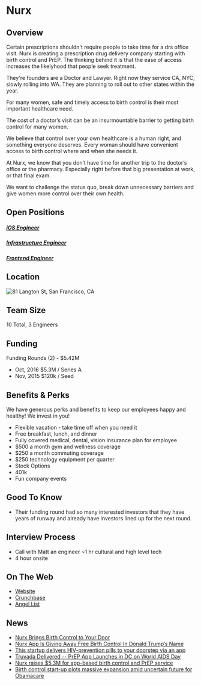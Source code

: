 # Nurx
## Overview
Certain prescriptions shouldn't require people to take time for a drs office visit. Nurx is creating a prescription drug delivery company starting with birth control and PrEP.
The thinking behind it is that the ease of access increases the likelyhood that people seek treatment.

They're founders are a Doctor and Lawyer. Right now they service CA, NYC, slowly rolling into WA. They are planning to roll out to other states within the year.

For many women, safe and timely access to birth control is their most important healthcare need.

The cost of a doctor’s visit can be an insurmountable barrier to getting birth control for many women.

We believe that control over your own healthcare is a human right, and something everyone deserves. Every woman should have convenient access to birth control where and when she needs it.

At Nurx, we know that you don’t have time for another trip to the doctor’s office or the pharmacy. Especially right before that big presentation at work, or that final exam.

We want to challenge the status quo, break down unnecessary barriers and give women more control over their own health.

## Open Positions
##### [iOS Engineer](ios-engineer.md)
##### [Infrastructure Engineer](infrastructure-engineer.md)
##### [Frontend Engineer](frontend-engineer.md)

## Location
![81 Langton St, San Francisco, CA](https://maps.googleapis.com/maps/api/staticmap?center=81+Langton+St+#11,+San+Francisco,+CA&zoom=13&scale=false&size=600x300&maptype=roadmap&format=png&visual_refresh=true&markers=size:mid%7Ccolor:0xff0000%7Clabel:%7C81+Langton+st.,+San+Francisco,+CA)  

## Team Size
10 Total, 3 Engineers

## Funding
Funding Rounds (2) - $5.42M
+ Oct, 2016	$5.3M / Series A
+ Nov, 2015	$120k / Seed

## Benefits & Perks
We have generous perks and benefits to keep our employees happy and healthy! We invest in you!

+ Flexible vacation - take time off when you need it
+ Free breakfast, lunch, and dinner
+ Fully covered medical, dental, vision insurance plan for employee
+ $500 a month gym and wellness coverage
+ $250 a month commuting coverage
+ $250 technology equipment per quarter
+ Stock Options
+ 401k
+ Fun company events

## Good To Know
+ Their funding round had so many interested investors that they have years of runway and already have investors lined up for the next round.

## Interview Process
+ Call with Matt an engineer ~1 hr cultural and high level tech
+ 4 hour onsite

## On The Web
+ [Website](http://hi.nurx.co/)
+ [Crunchbase](https://www.crunchbase.com/organization/nurx#/entity)
+ [Angel List](https://angel.co/nurx)

## News
+ [Nurx Brings Birth Control to Your Door](http://tech.co/nurx-birth-control-delivery-2015-12)
+ [Nurx App Is Giving Away Free Birth Control In Donald Trump’s Name](http://www.huffingtonpost.com/entry/nurx-app-is-giving-away-free-birth-control-in-donald-trumps-name_us_585810e4e4b0390447099b59)
+ [This startup delivers HIV-prevention pills to your doorstep via an app](http://www.theverge.com/2016/4/20/11473784/nurx-hiv-prevention-pill-delivery-app)
+ [Truvada Delivered -- PrEP App Launches in DC on World AIDS Day](http://www.edgemedianetwork.com/news///207491)
+ [Nurx raises $5.3M for app-based birth control and PrEP service](http://www.mobihealthnews.com/content/nurx-raises-53m-app-based-birth-control-and-prep-service)
+ [Birth control start-up plots massive expansion amid uncertain future for Obamacare](http://www.cnbc.com/2016/11/15/birth-control-start-up-plots-massive-expansion-amid-uncertain-future-for-obamacare.html)
